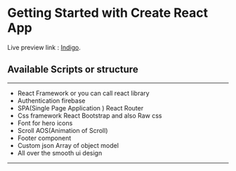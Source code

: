 # Getting Started with Create React App

Live preview link : [Indigo](https://github.com/facebook/create-react-app).

## Available Scripts or structure
<hr>

* React Framework or you can call react library
* Authentication firebase
* SPA(Single Page Application ) React Router
* Css framework React Bootstrap and also Raw css
* Font for hero icons
* Scroll AOS(Animation of Scroll)
* Footer component
* Custom json Array of object model
* All over the smooth ui design

<hr>